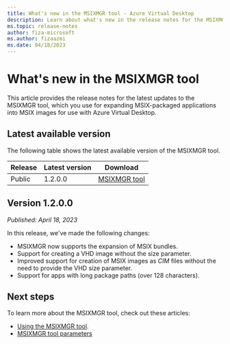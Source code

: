 ```yaml
---
title: What's new in the MSIXMGR tool - Azure Virtual Desktop
description: Learn about what's new in the release notes for the MSIXMGR tool.
ms.topic: release-notes
author: fiza-microsoft
ms.author: fizaazmi
ms.date: 04/18/2023
---
```


# What's new in the MSIXMGR tool

This article provides the release notes for the latest updates to the MSIXMGR tool, which you use for expanding MSIX-packaged applications into MSIX images for use with Azure Virtual Desktop.

## Latest available version

The following table shows the latest available version of the MSIXMGR tool.

| Release | Latest version | Download |
|---------|----------------|----------|
| Public | 1.2.0.0 | [MSIXMGR tool](https://aka.ms/msixmgr) |

## Version 1.2.0.0

*Published: April 18, 2023*

In this release, we've made the following changes:

- MSIXMGR now supports the expansion of MSIX bundles.
- Support for creating a VHD image without the size parameter.
- Improved support for creation of MSIX images as *CIM* files without the need to provide the VHD size parameter.
- Support for apps with long package paths (over 128 characters).

## Next steps

To learn more about the MSIXMGR tool, check out these articles:

- [Using the MSIXMGR tool](app-attach-msixmgr.md).
- [MSIXMGR tool parameters](msixmgr-tool-syntax-description.md)

